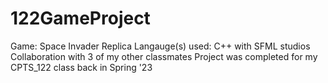 # 122GameProject
Game: Space Invader Replica
Langauge(s) used: C++ with SFML studios
Collaboration with 3 of my other classmates
Project was completed for my CPTS_122 class back in Spring '23
